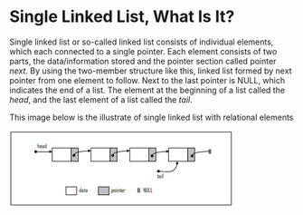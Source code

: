 # Single Linked List, What Is It?
Single linked list or so-called linked list consists of individual elements, which each connected to a single pointer. Each element consists of two parts, the data/information stored and the pointer section called pointer *next*. By using the two-member structure like this, linked list formed by next pointer from one element to follow. Next to the last pointer is NULL, which indicates the end of a list. The element at the beginning of a list called the *head*, and the last element of a list called the *tail*.

This image below is the illustrate of single linked list with relational elements

![Image of Diagram](https://github.com/rizalasrul/c-single-linked-list/blob/master/Images/1.png)
